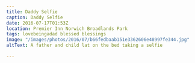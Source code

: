 ```yaml
---
title: Daddy Selfie
caption: Daddy Selfie
date: 2016-07-17T01:53Z
location: Premier Inn Norwich Broadlands Park
tags: lovebeingadad blessed blessings
image: "/images/photos/2016/07/b66fedbaab151e3362606e48997fe344.jpg"
altText: A father and child lat on the bed taking a selfie

---
```

